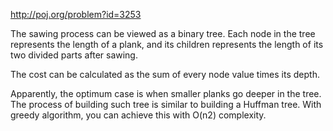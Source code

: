 http://poj.org/problem?id=3253

The sawing process can be viewed as a binary tree. Each node in the tree represents the length of a plank, and its children represents the length of its two divided parts after sawing.

The cost can be calculated as the sum of every node value times its depth.

Apparently, the optimum case is when smaller planks go deeper in the tree. The process of building such tree is similar to building a Huffman tree. With greedy algorithm, you can achieve this with O(n2) complexity.